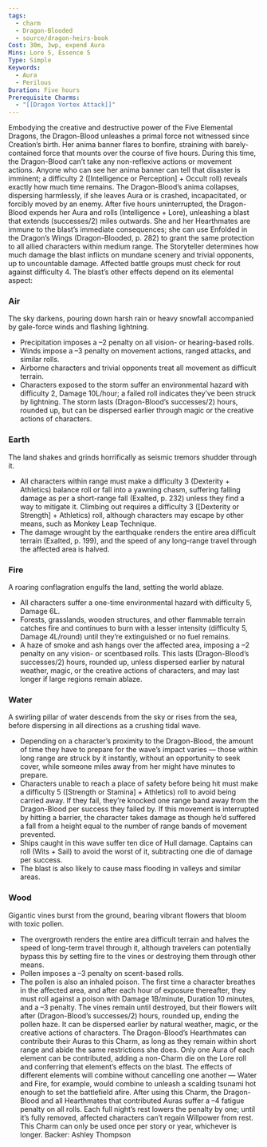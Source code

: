 ```yaml
---
tags:
  - charm
  - Dragon-Blooded
  - source/dragon-heirs-book
Cost: 30m, 3wp, expend Aura
Mins: Lore 5, Essence 5
Type: Simple
Keywords:
  - Aura
  - Perilous
Duration: Five hours
Prerequisite Charms:
  - "[[Dragon Vortex Attack]]"
---
```

Embodying the creative and destructive power of the Five Elemental Dragons, the Dragon-Blood unleashes a primal force not witnessed since Creation’s birth. Her anima banner flares to bonfire, straining with barely-contained force that mounts over the course of five hours. During this time, the Dragon-Blood can’t take any non-reflexive actions or movement actions. Anyone who can see her anima banner can tell that disaster is imminent; a difficulty 2 ([Intelligence or Perception] + Occult roll) reveals exactly how much time remains.
The Dragon-Blood’s anima collapses, dispersing harmlessly, if she leaves Aura or is crashed, incapacitated, or forcibly moved by an enemy.
After five hours uninterrupted, the Dragon-Blood expends her Aura and rolls (Intelligence + Lore), unleashing a blast that extends (successes/2) miles outwards.
She and her Hearthmates are immune to the blast’s immediate consequences; she can use Enfolded in the Dragon’s Wings (Dragon-Blooded, p. 282) to grant the same protection to all allied characters within medium range. The Storyteller determines how much damage the blast inflicts on mundane scenery and trivial opponents, up to uncountable damage. Affected battle groups must check for rout against difficulty 4. The blast’s other effects depend on its elemental aspect: 
### Air
The sky darkens, pouring down harsh rain or heavy snowfall accompanied by gale-force winds and flashing lightning.
 - Precipitation imposes a –2 penalty on all vision- or hearing-based rolls.
 - Winds impose a –3 penalty on movement actions, ranged attacks, and similar rolls.
 - Airborne characters and trivial opponents treat all movement as difficult terrain.
 - Characters exposed to the storm suffer an environmental hazard with difficulty 2, Damage 10L/hour; a failed roll indicates they’ve been struck by lightning.
The storm lasts (Dragon-Blood’s successes/2) hours, rounded up, but can be dispersed earlier through magic or the creative actions of characters.

### Earth
The land shakes and grinds horrifically as seismic tremors shudder through it.
 - All characters within range must make a difficulty 3 (Dexterity + Athletics) balance roll or fall into a yawning chasm, suffering falling damage as per a short-range fall (Exalted, p. 232) unless they find a way to mitigate it. Climbing out requires a difficulty 3 ([Dexterity or Strength] + Athletics) roll, although characters may escape by other means, such as Monkey Leap Technique.
 - The damage wrought by the earthquake renders the entire area difficult terrain (Exalted, p. 199), and the speed of any long-range travel through the affected area is halved.

### Fire
A roaring conflagration engulfs the land, setting the world ablaze.
 - All characters suffer a one-time environmental hazard with difficulty 5, Damage 6L.
 - Forests, grasslands, wooden structures, and other flammable terrain catches fire and continues to burn with a lesser intensity (difficulty 5, Damage 4L/round) until they’re extinguished or no fuel remains.
 - A haze of smoke and ash hangs over the affected area, imposing a –2 penalty on any vision- or scentbased rolls. This lasts (Dragon-Blood’s successes/2) hours, rounded up, unless dispersed earlier by natural weather, magic, or the creative actions of characters, and may last longer if large regions remain ablaze.

### Water
A swirling pillar of water descends from the sky or rises from the sea, before dispersing in all directions as a crushing tidal wave.
 - Depending on a character’s proximity to the Dragon-Blood, the amount of time they have to prepare for the wave’s impact varies — those within long range are struck by it instantly, without an opportunity to seek cover, while someone miles away from her might have minutes to prepare.
 - Characters unable to reach a place of safety before being hit must make a difficulty 5 ([Strength or Stamina] + Athletics) roll to avoid being carried away. If they fail, they’re knocked one range band away from the Dragon-Blood per success they failed by. If this movement is interrupted by hitting a barrier, the character takes damage as though he’d suffered a fall from a height equal to the number of range bands of movement prevented.
 - Ships caught in this wave suffer ten dice of Hull damage. Captains can roll (Wits + Sail) to avoid the worst of it, subtracting one die of damage per success.
 - The blast is also likely to cause mass flooding in valleys and similar areas.

### Wood
Gigantic vines burst from the ground, bearing vibrant flowers that bloom with toxic pollen.
 - The overgrowth renders the entire area difficult terrain and halves the speed of long-term travel through it, although travelers can potentially bypass this by setting fire to the vines or destroying them through other means.
 - Pollen imposes a –3 penalty on scent-based rolls.
 - The pollen is also an inhaled poison. The first time a character breathes in the affected area, and after each hour of exposure thereafter, they must roll against a poison with Damage 1B/minute, Duration 10 minutes, and a –3 penalty.
The vines remain until destroyed, but their flowers wilt after (Dragon-Blood’s successes/2) hours, rounded up, ending the pollen haze. It can be dispersed earlier by natural weather, magic, or the creative actions of characters.
The Dragon-Blood’s Hearthmates can contribute their Auras to this Charm, as long as they remain within short range and abide the same restrictions she does.
Only one Aura of each element can be contributed, adding a non-Charm die on the Lore roll and conferring that element’s effects on the blast. The effects of different elements will combine without cancelling one another — Water and Fire, for example, would combine to unleash a scalding tsunami hot enough to set the battlefield afire.
After using this Charm, the Dragon-Blood and all Hearthmates that contributed Auras suffer a –4 fatigue penalty on all rolls. Each full night’s rest lowers the penalty by one; until it’s fully removed, affected characters can’t regain Willpower from rest.
This Charm can only be used once per story or year, whichever is longer.
Backer: Ashley Thompson